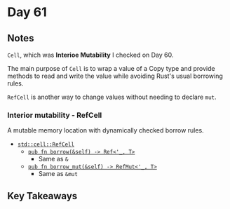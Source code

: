 # Day 61

## Notes

`Cell`, which was **Interioe Mutability** I checked on Day 60.

The main purpose of `Cell` is to wrap a value of a Copy type and provide methods to read and write the value while avoiding Rust's usual borrowing rules.

`RefCell` is another way to change values without needing to declare `mut`.

### Interior mutability - RefCell

A mutable memory location with dynamically checked borrow rules.

- [`std::cell::RefCell`](https://doc.rust-lang.org/std/cell/struct.RefCell.html)
  - [`pub fn borrow(&self) -> Ref<'_, T>`](https://doc.rust-lang.org/std/cell/struct.RefCell.html#method.borrow)
    - Same as `&`
  - [`pub fn borrow_mut(&self) -> RefMut<'_, T>`](https://doc.rust-lang.org/std/cell/struct.RefCell.html#method.borrow_mut)
    - Same as `&mut`

## Key Takeaways
